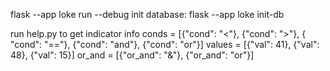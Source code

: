 flask --app loke run --debug
init database:
flask --app loke init-db

run help.py to get indicator info
conds = [{"cond": "<"}, {"cond": ">"}, {
"cond": "=="}, {"cond": "and"}, {"cond": "or"}]
values = [{"val": 41}, {"val": 48}, {"val": 15}]
or_and = [{"or_and": "&"}, {"or_and": "or"}]
